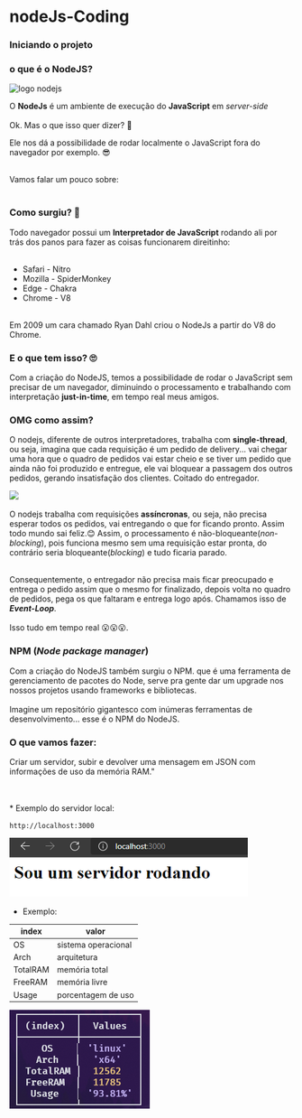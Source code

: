 # nodeJs-Coding


### Iniciando o projeto

### o que é o NodeJS?

<img src="https://cdn.pixabay.com/photo/2015/04/23/17/41/node-js-736399_1280.png" width="300px" alt="logo nodejs"/>

O **NodeJs** é um ambiente de execução do **JavaScript** em _server-side_
</br></br>
Ok. Mas o que isso quer dizer? 🤔

Ele nos dá a possibilidade de rodar localmente o JavaScript fora do navegador por exemplo. 😎
</br></br>

Vamos falar um pouco sobre:
</br></br>

### Como surgiu? 📒

Todo navegador possui um **Interpretador de JavaScript** rodando ali por trás dos panos para fazer as coisas funcionarem direitinho:</br></br>
* Safari - Nitro
* Mozilla - SpiderMonkey
* Edge - Chakra
* Chrome - V8
</br></br>

Em 2009 um cara chamado Ryan Dahl criou o NodeJs a partir do V8 do Chrome.

### E o que tem isso? 🙄

Com a criação do NodeJS, temos a possibilidade de rodar o JavaScript sem precisar de um navegador, diminuindo o processamento e trabalhando com interpretação __just-in-time__, em tempo real meus amigos.

### OMG como assim?

O nodejs, diferente de outros interpretadores, trabalha com __single-thread__, ou seja, imagina que cada requisição é um pedido de delivery... vai chegar uma hora que o quadro de pedidos vai estar cheio e se tiver um pedido que ainda não foi produzido e entregue, ele vai bloquear a passagem dos outros pedidos, gerando insatisfação dos clientes.
Coitado do entregador.

<img width='50px' src='https://i.pinimg.com/280x280_RS/59/36/19/593619745992a4f2c3ad22601542f138.jpg' />

O nodejs trabalha com requisições **assíncronas**, ou seja, não precisa esperar todos os pedidos, vai entregando o que for ficando pronto. Assim todo mundo sai feliz.😊
Assim, o processamento é não-bloqueante(_non-blocking_), pois funciona mesmo sem uma requisição estar pronta, do contrário seria bloqueante(_blocking_) e tudo ficaria parado.</br></br>

Consequentemente, o entregador não precisa mais ficar preocupado e entrega o pedido assim que o mesmo for finalizado, depois volta no quadro de pedidos, pega os que faltaram e entrega logo após. Chamamos isso de **_Event-Loop_**.</br></br>
Isso tudo em tempo real 😮😮😮.

### NPM (_Node package manager_)

Com a criação do NodeJS também surgiu o NPM. que é uma ferramenta de gerenciamento de pacotes do Node, serve pra gente dar um upgrade nos nossos projetos usando frameworks e bibliotecas.</br></br>
Imagine um repositório gigantesco com inúmeras ferramentas de desenvolvimento... esse é o NPM do NodeJS.

### O que vamos fazer:

<p>Criar um servidor, subir e devolver uma mensagem em JSON com informações de uso da memória RAM."</p></br></br>
* Exemplo do servidor local:

```
http://localhost:3000
```
<img src='https://github.com/DianaMartine/nodeJs-liveCoding-DIO/blob/main/Nodejs/assets/server.png?raw=true' alt='server' />

* Exemplo:

index   | valor
--------- | ------
OS | sistema operacional
Arch | arquitetura
TotalRAM | memória total
FreeRAM | memória livre
Usage | porcentagem de uso

<img src='https://github.com/DianaMartine/nodeJs-liveCoding-DIO/blob/main/Nodejs/assets/pcRamUsage.png?raw=true' alt='pcRamUsage' />



